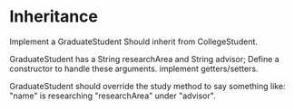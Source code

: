 # Inheritance


Implement a GraduateStudent 
Should inherit from CollegeStudent.

GraduateStudent has a String researchArea and String advisor;
Define a constructor to handle these arguments. implement getters/setters.

GraduateStudent should override the study method
to say something like:
"name" is researching "researchArea" under "advisor".